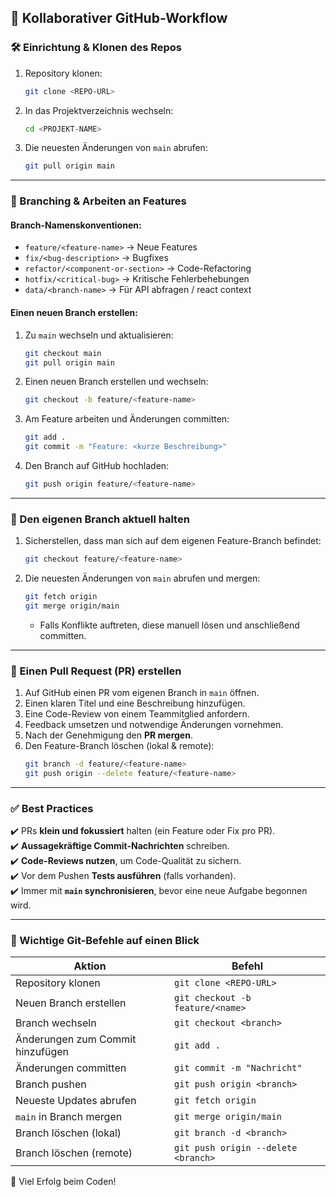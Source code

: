 ## 🚀 Kollaborativer GitHub-Workflow

### **🛠️ Einrichtung & Klonen des Repos**
1. Repository klonen:
   ```sh
   git clone <REPO-URL>
   ```
2. In das Projektverzeichnis wechseln:
   ```sh
   cd <PROJEKT-NAME>
   ```
3. Die neuesten Änderungen von `main` abrufen:
   ```sh
   git pull origin main
   ```

---

### **🌱 Branching & Arbeiten an Features**
#### **Branch-Namenskonventionen:**
- `feature/<feature-name>` → Neue Features
- `fix/<bug-description>` → Bugfixes
- `refactor/<component-or-section>` → Code-Refactoring
- `hotfix/<critical-bug>` → Kritische Fehlerbehebungen
- `data/<branch-name>` → Für API abfragen / react context

#### **Einen neuen Branch erstellen:**
1. Zu `main` wechseln und aktualisieren:
   ```sh
   git checkout main
   git pull origin main
   ```
2. Einen neuen Branch erstellen und wechseln:
   ```sh
   git checkout -b feature/<feature-name>
   ```
3. Am Feature arbeiten und Änderungen committen:
   ```sh
   git add .
   git commit -m "Feature: <kurze Beschreibung>"
   ```
4. Den Branch auf GitHub hochladen:
   ```sh
   git push origin feature/<feature-name>
   ```

---

### **🔄 Den eigenen Branch aktuell halten**
1. Sicherstellen, dass man sich auf dem eigenen Feature-Branch befindet:
   ```sh
   git checkout feature/<feature-name>
   ```
2. Die neuesten Änderungen von `main` abrufen und mergen:
   ```sh
   git fetch origin
   git merge origin/main
   ```
   - Falls Konflikte auftreten, diese manuell lösen und anschließend committen.

---

### **📌 Einen Pull Request (PR) erstellen**
1. Auf GitHub einen PR vom eigenen Branch in `main` öffnen.
2. Einen klaren Titel und eine Beschreibung hinzufügen.
3. Eine Code-Review von einem Teammitglied anfordern.
4. Feedback umsetzen und notwendige Änderungen vornehmen.
5. Nach der Genehmigung den **PR mergen**.
6. Den Feature-Branch löschen (lokal & remote):
   ```sh
   git branch -d feature/<feature-name>
   git push origin --delete feature/<feature-name>
   ```

---

### **✅ Best Practices**
✔️ PRs **klein und fokussiert** halten (ein Feature oder Fix pro PR).<br>
✔️ **Aussagekräftige Commit-Nachrichten** schreiben.<br>
✔️ **Code-Reviews nutzen**, um Code-Qualität zu sichern.<br>
✔️ Vor dem Pushen **Tests ausführen** (falls vorhanden).<br>
✔️ Immer mit **`main` synchronisieren**, bevor eine neue Aufgabe begonnen wird.<br>

---

### **📌 Wichtige Git-Befehle auf einen Blick**
| Aktion | Befehl |
|--------|---------|
| Repository klonen | `git clone <REPO-URL>` |
| Neuen Branch erstellen | `git checkout -b feature/<name>` |
| Branch wechseln | `git checkout <branch>` |
| Änderungen zum Commit hinzufügen | `git add .` |
| Änderungen committen | `git commit -m "Nachricht"` |
| Branch pushen | `git push origin <branch>` |
| Neueste Updates abrufen | `git fetch origin` |
| `main` in Branch mergen | `git merge origin/main` |
| Branch löschen (lokal) | `git branch -d <branch>` |
| Branch löschen (remote) | `git push origin --delete <branch>` |

🚀 Viel Erfolg beim Coden!
